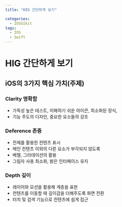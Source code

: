 ```yaml
---
title: "HIG 간단하게 보기"

categories:
  - IOSUIkit
tags:
  - IOS
  - Swift
---
```


# HIG 간단하게 보기
## iOS의 3가지 핵심 가치(주제)

### Clarity 명확함
- 가독성 높은 테스트, 이해하기 쉬운 아이콘, 최소화된 장식,
- 기능 주도의 디자인, 중요한 요소들의 강조

### Deference 존중
- 전체를 활용한 컨텐츠 표시
- 메인 컨텐츠 이외의 다른 요소가 부각되지 않도록
- 베젤, 그라데이션의 활용
- 그림자 사용 최소화, 밝은 인터페이스 유지

### Depth 깊이
- 레이어와 모션을 활용해 계층을 표현
- 컨텐츠를 이동할 때 깊이감을 더해주도록 화면 전환
- 터치 및 검색 기능으로 컨텐츠에 쉽게 접근